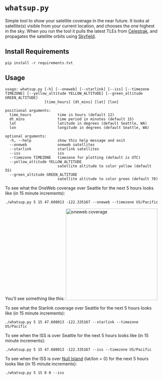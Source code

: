 # `whatsup.py`

Simple tool to show your satellite coverage in the near future. It looks at satellite(s) visible from your current location, and chooses the one highest in the sky. When you run the tool it pulls the latest TLEs from [Celestrak](https://celestrak.org/), and propagates the satellite orbits using [Skyfield](https://rhodesmill.org/skyfield/).

## Install Requirements

```
pip install -r requirements.txt
```

## Usage

```
usage: whatsup.py [-h] [--oneweb] [--starlink] [--iss] [--timezone TIMEZONE] [--yellow_altitude YELLOW_ALTITUDE] [--green_altitude GREEN_ALTITUDE]
                  [time_hours] [dt_mins] [lat] [lon]

positional arguments:
  time_hours            time in hours (default 12)
  dt_mins               time period in minutes (default 15)
  lat                   latitude in degrees (default Seattle, WA)
  lon                   longitude in degrees (default Seattle, WA)

optional arguments:
  -h, --help            show this help message and exit
  --oneweb              oneweb satellites
  --starlink            starlink satellites
  --iss                 iss
  --timezone TIMEZONE   timezone for plotting (default is UTC)
  --yellow_altitude YELLOW_ALTITUDE
                        satellite altitude to color yellow (default 55)
  --green_altitude GREEN_ALTITUDE
                        satellite altitude to color green (default 70)
```

To see what the OneWeb coverage over Seattle for the next 5 hours looks like (in 15 minute increments):

```
./whatsup.py 5 15 47.608013 -122.335167 --oneweb --timezone US/Pacific
```

You'll see something like this:
<img src="https://github.com/friedman101/whatsup/blob/main/pics/oneweb.png?raw=true" alt="oneweb coverage" width="300"/>



To see what the Starlink coverage over Seattle for the next 5 hours looks like (in 15 minute increments):

```
./whatsup.py 5 15 47.608013 -122.335167 --starlink --timezone US/Pacific
```

To see when the ISS is over Seattle for the next 5 hours looks like (in 15 minute increments):

```
./whatsup.py 5 15 47.608013 -122.335167 --iss --timezone US/Pacific
```

To see when the ISS is over [Null Island](https://en.wikipedia.org/wiki/Null_Island) (lat/lon = 0) for the next 5 hours looks like (in 15 minute increments):

```
./whatsup.py 5 15 0 0 --iss
```